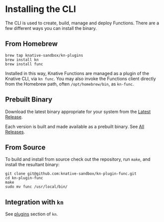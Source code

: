 # Installing the CLI

The CLI is used to create, build, manage and deploy Functions.  There are a few different ways you can install the binary.

## From Homebrew

```
brew tap knative-sandbox/kn-plugins
brew install kn
brew install func
```

Installed in this way, Knative Functions are managed as a plugin of the Knative CLI, via `kn func`. You may also invoke the Functions client directly from the Homebrew path, often `/opt/homebrew/bin`, as `kn-func`.

## Prebuilt Binary

Download the latest binary appropriate for your system from the [Latest Release](https://github.com/knative-sandbox/kn-plugin-func/releases/latest/).

Each version is built and made available as a prebuilt binary.  See [All Releases](https://github.com/knative-sandbox/kn-plugin-func/releases/).

## From Source

To build and install from source check out the repository, run `make`, and install the resultant binary:
```
git clone git@github.com:knative-sandbox/kn-plugin-func.git
cd kn-plugin-func
make
sudo mv func /usr/local/bin/
```

## Integration with `kn`
See [plugins](https://github.com/knative/client/blob/main/docs/README.md#plugin-configuration) section of `kn`.

